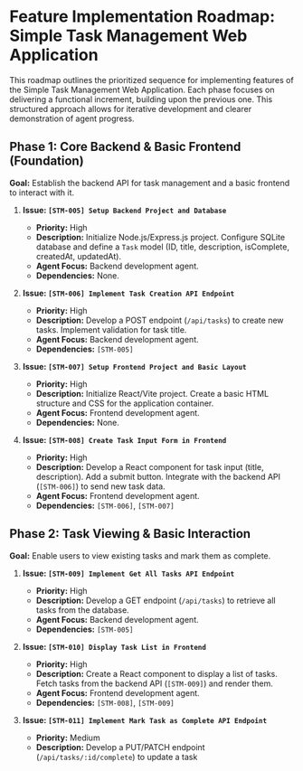 # Feature Implementation Roadmap: Simple Task Management Web Application

This roadmap outlines the prioritized sequence for implementing features of the Simple Task Management Web Application. Each phase focuses on delivering a functional increment, building upon the previous one. This structured approach allows for iterative development and clearer demonstration of agent progress.

## Phase 1: Core Backend & Basic Frontend (Foundation)

**Goal:** Establish the backend API for task management and a basic frontend to interact with it.

1.  **Issue: `[STM-005] Setup Backend Project and Database`**
    * **Priority:** High
    * **Description:** Initialize Node.js/Express.js project. Configure SQLite database and define a `Task` model (ID, title, description, isComplete, createdAt, updatedAt).
    * **Agent Focus:** Backend development agent.
    * **Dependencies:** None.

2.  **Issue: `[STM-006] Implement Task Creation API Endpoint`**
    * **Priority:** High
    * **Description:** Develop a POST endpoint (`/api/tasks`) to create new tasks. Implement validation for task title.
    * **Agent Focus:** Backend development agent.
    * **Dependencies:** `[STM-005]`

3.  **Issue: `[STM-007] Setup Frontend Project and Basic Layout`**
    * **Priority:** High
    * **Description:** Initialize React/Vite project. Create a basic HTML structure and CSS for the application container.
    * **Agent Focus:** Frontend development agent.
    * **Dependencies:** None.

4.  **Issue: `[STM-008] Create Task Input Form in Frontend`**
    * **Priority:** High
    * **Description:** Develop a React component for task input (title, description). Add a submit button. Integrate with the backend API (`[STM-006]`) to send new task data.
    * **Agent Focus:** Frontend development agent.
    * **Dependencies:** `[STM-006]`, `[STM-007]`

## Phase 2: Task Viewing & Basic Interaction

**Goal:** Enable users to view existing tasks and mark them as complete.

1.  **Issue: `[STM-009] Implement Get All Tasks API Endpoint`**
    * **Priority:** High
    * **Description:** Develop a GET endpoint (`/api/tasks`) to retrieve all tasks from the database.
    * **Agent Focus:** Backend development agent.
    * **Dependencies:** `[STM-005]`

2.  **Issue: `[STM-010] Display Task List in Frontend`**
    * **Priority:** High
    * **Description:** Create a React component to display a list of tasks. Fetch tasks from the backend API (`[STM-009]`) and render them.
    * **Agent Focus:** Frontend development agent.
    * **Dependencies:** `[STM-008]`, `[STM-009]`

3.  **Issue: `[STM-011] Implement Mark Task as Complete API Endpoint`**
    * **Priority:** Medium
    * **Description:** Develop a PUT/PATCH endpoint (`/api/tasks/:id/complete`) to update a task